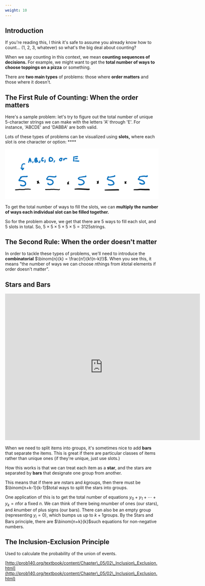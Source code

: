 ```yaml
---
weight: 10
---
```


## Introduction

If you're reading this, I think it's safe to assume you already know how to count... (1, 2, 3, whatever) so what's the big deal about counting?

When we say counting in this context, we mean **counting sequences of decisions.** For example, we might want to get the **total number of ways to choose toppings on a pizza** or something.

There are **two main types** of problems: those where **order matters** and those where it doesn't.

## The First Rule of Counting: When the order matters

Here's a sample problem: let's try to figure out the total number of unique 5-character strings we can make with the letters 'A' through 'E'. For instance, 'ABCDE' and 'DABBA' are both valid.

Lots of these types of problems can be visualized using **slots,** where each slot is one character or option: ****

****![](<../img/assets/image (19) (1).png>)****

To get the total number of ways to fill the slots, we can **multiply the number of ways each individual slot can be filled together.**

So for the problem above, we get that there are 5 ways to fill each slot, and 5 slots in total. So, $5 \times 5 \times 5 \times 5 \times 5 = 3125$strings.

## **The Second Rule: When the order doesn't matter**

In order to tackle these types of problems, we'll need to introduce the **combinatorial** $\binom{n}{k} = \frac{n!}{k!(n-k)!}$. When you see this, it means "the number of ways we can choose $n$things from $k$total elements if order doesn't matter".



## Stars and Bars

<iframe
    width="640"
    height="480"
    src="https://www.youtube.com/embed/UTCScjoPymA"
    frameborder="0"
    allow="encrypted-media"
    allowfullscreen
>
</iframe>

When we need to split items into groups, it's sometimes nice to add **bars** that separate the items. This is great if there are particular classes of items rather than unique ones (if they're unique, just use slots.)

How this works is that we can treat each item as a **star**, and the stars are separated by **bars** that designate one group from another.

This means that if there are $n$stars and $k$groups, then there must be $\binom{n+k-1}{k-1}$total ways to split the stars into groups.

One application of this is to get the total number of equations $y_0 + y_1 + \cdots + y_k = n$for a fixed $n$. We can think of there being $n$number of ones (our stars), and $k$number of plus signs (our bars). There can also be an empty group (representing $y_i = 0$), which bumps us up to $k+1$groups. By the Stars and Bars principle, there are $\binom{n+k}{k}$such equations for non-negative numbers.

## The Inclusion-Exclusion Principle

Used to calculate the probability of the union of events.

[http://prob140.org/textbook/content/Chapter\_05/02\_Inclusion\_Exclusion.html](http://prob140.org/textbook/content/Chapter\_05/02\_Inclusion\_Exclusion.html)
